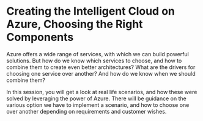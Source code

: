 # Creating the Intelligent Cloud on Azure, Choosing the Right Components

Azure offers a wide range of services, with which we can build powerful solutions. But how do we know which services to choose, and how to combine them to create even better architectures? What are the drivers for choosing one service over another? And how do we know when we should combine them?

In this session, you will get a look at real life scenarios, and how these were solved by leveraging the power of Azure. There will be guidance on the various option we have to implement a scenario, and how to choose one over another depending on requirements and customer wishes.
